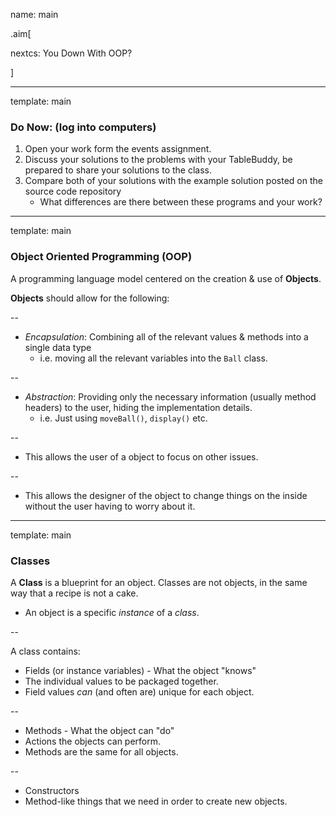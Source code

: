 name: main

.aim[<div>
nextcs: You Down With OOP?
</div>]

---
template: main

### Do Now: (log into computers)

1. Open your work form the events assignment.
2. Discuss your solutions to the problems with your TableBuddy, be prepared to share your solutions to the class.
3. Compare both of your solutions with the example solution posted on the source code repository
   - What differences are there between these programs and your work?

---
template: main

### Object Oriented Programming (OOP)

A programming language model centered on the creation & use of __Objects__.


__Objects__ should allow for the following:

--
- _Encapsulation_: Combining all of the relevant values & methods into a single data type
  - i.e. moving all the relevant variables into the `Ball` class.

--
- _Abstraction_: Providing only the necessary information (usually method headers) to the user, hiding the implementation details.
  - i.e. Just using `moveBall()`, `display()` etc.

--
  - This allows the user of a object to focus on other issues.

--
  - This allows the designer of the object to change things on the inside without the user having to worry about it.

---
template: main

### Classes
A __Class__ is a blueprint for an object. Classes are not objects, in the same way that a recipe is not a cake.

- An object is a specific _instance_ of a _class_.

--

A class contains:
- Fields (or instance variables) - What the object "knows"
 - The individual values to be packaged together.
 - Field values _can_ (and often are) unique for each object.

--
- Methods - What the object can "do"
 - Actions the objects can perform.
 - Methods are the same for all objects. 

--
- Constructors
 - Method-like things that we need in order to create new objects.
